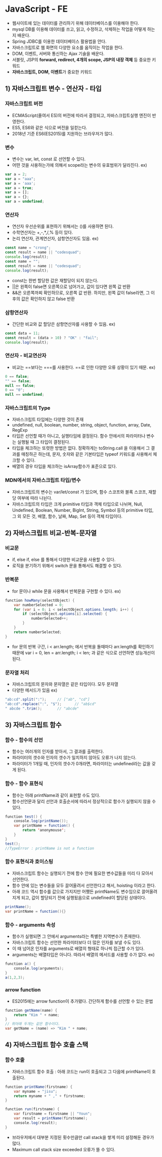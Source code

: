 # JavaScript - FE
- 웹사이트에 있는 데이터를 관리하기 위해 데이터베이스를 이용해야 한다.
- mysql DB를 이용해 데이터를 쓰고, 읽고, 수정하고, 삭제하는 작업을 어떻게 하는지 배운다.
- Spring JDBC를 이용한 데이터베이스 활용법을 안다.
- 자바스크립트로 웹 화면의 다양한 요소를 움직이는 작업을 한다.
- DOM, 이벤트, 서버와 통신하는 Ajax 기술을 배운다.
- 서블릿, JSP의 **forward, redirect, 4개의 scope, JSP의 내장 객체** 등 중요한 키워드
- **자바스크립트, DOM, 이벤트**가 중요한 키워드
## 1) 자바스크립트 변수 - 연산자 - 타입
### 자바스크립트 버전
- ECMAScript(줄여서 ES)의 버전에 따라서 결정되고, 자바스크립트실행 엔진이 반영한다.
- ES5, ES6와 같은 식으로 버전을 일컫는다.
- 2018년 기준 ES6(ES2015)를 지원하는 브라우저가 많다.
### 변수
- 변수는 var, let, const 로 선언할 수 있다.
- 어떤 것을 사용하는가에 의해서 scope라는 변수의 유효범위가 달라진다.
ex)
```javaScript
var a = 2;
var a = "aaa";
var a = 'aaa';
var a = true;
var a = [];
var a = {};
var a = undefined; 
```
### 연산자
- 연산자 우선순위를 표현하기 위해서는 ()를 사용하면 된다.
- 수학연산자는 +,-,*,/,% 등이 있다.
- 논리 연산자, 관계연산자, 삼항연산자도 있음.
ex)
```JavaScript
const name = "crong";
const result = name || "codesquad";
console.log(result);
const name = "";
const result = name || "codesquad";
console.log(result);
```
- const는 한번 할당한 값은 재할당이 되지 않는다.
- ||은 왼쪽이 false면 오른쪽으로 넘어가고, 값이 있다면 왼쪽 값 반환
- &&은 오른쪽까찌 확인하므로, 오른쪽 값 반환. 하지만, 왼쪽 값이 false라면, 그 이후의 값은 확인하지 않고 false 반환
### 삼항연산자
- 간단한 비교와 값 할당은 삼항연산자를 사용할 수 있음.
ex)
```JavaScript
const data = 11;
const result = (data > 10) ? "OK" : "fail";
console.log(result);
```
### 연산자 - 비교연산자
- 비교는 ==보다는 ===를 사용한다. ==로 인한 다양한 오류 상황이 있기 때문.
ex)
```JavaScript
0 == false;
"" == false;
null == false;
0 == "0";
null == undefined; 
```
### 자바스크립트의 Type
- 자바스크립트 타입에는 다양한 것이 존재
- undefined, null, boolean, number, string, object, function, array, Date, RegExp
- 타입은 선언할 때가 아니고, 실행타임에 결정된다. 함수 안에서의 파라미터나 변수는 실행될 때 그 타입이 결정된다.
- 타입을 체크하는 또렷한 방법은 없다. 정확하게는 toString.call 을 이용해서 그 결과를 매칭하곤 하는데, 문자, 숫자와 같은 기본타입은 typeof 키워드를 사용해서 체크할 수 있다.
- 배열의 경우 타입을 체크하는 isArray함수가 표준으로 있다.
### MDN에서의 자바스크립트 타입/변수
- 자바스크립트의 변수는 var/let/const 가 있으며, 함수 스코프와 블록 스코프, 재할당 여부에 따라 나뉜다.
- 자바스크립트의 타입은 크게 primitive 타입과 객체 타입으로 나뉘며, Null, Undefined, Boolean, Number, BigInt, String, Symbol 등의 primitive 타입, 그 외 모든 것, 배열, 함수, 날짜, Map, Set 등이 객체 타입이다.
## 2) 자바스크립트 비교-반복-문자열
### 비교문
- if, else if, else 를 통해서 다양한 비교문을 사용할 수 있다.
- 로직을 분기하기 위해서 switch 문을 통해서도 해결할 수 있다.
### 반복문
- for 문이나 while 문을 사용해서 반복문을 구현할 수 있다.
ex)
```Java
function howMany(selectObject) {
    var numberSelected = 0;
    for (var i = 0; i < selectObject.options.length; i++) {
        if (selectObject.options[i].selected) {
            numberSelected++;
        }
    }
    return numberSelected;
}
```
- for 문의 반복 구간, i < arr.length; 에서 반복을 돌때마다 arr.length를 확인하기 때문에
var i = 0, len = arr.length; i < len; 과 같은 식으로 선언하면 성능개선이 된다.
### 문자열 처리
- 자바스크립트의 문자와 문자열은 같은 타입이다. 모두 문자열
- 다양한 메서드가 있음
ex)
```Java
"ab:cd".split(":");     // ["ab", "cd"]
"ab:cd".replace(":", "$");      // "ab$cd"
" abcde ".trim();       // "abcde"
```
## 3) 자바스크립트 함수
### 함수 - 함수의 선언
- 함수는 여러개의 인자를 받아서, 그 결과를 출력한다.
- 파라미터의 갯수와 인자의 갯수가 일치하지 않아도 오류가 나지 않는다.
- 파라미터가 1개일 때, 인자의 갯수가 0개라면, 파라미터는 undefined라는 값을 갖게 된다.
### 함수 - 함수 표현식
- 함수는 아래 printName과 같이 표현할 수도 있다.
- 함수선언문과 달리 선언과 호출순서에 따라서 정상적으로 함수가 실행되지 않을 수 있다.
```java
function test() {
    console.log(printName());
    var printName = function() {
        return 'anonymouse';
    }
} 
test();
//TypeError : printName is not a function
```
### 함수 표현식과 호이스팅
- 자바스크립트 함수는 실행되기 전에 함수 안에 필요한 변수값들을 미리 다 모아서 선언한다.
- 함수 안에 있는 변수들을 모두 끌어올려서 선언한다고 해서, hoisting 이라고 한다.
- 아래 코드 역시 함수를 값으로 가지지만 어쨌든 printName도 변수임으로 끌어올려지게 되고, 값이 할당되기 전에 실행됬음으로 undefined이 할당된 상태이다.
```java
printName();
var printName = function(){}
```
### 함수 - arguments 속성
- 함수가 실행되면 그 안에서 arguments라는 특별한 지역변수가 존재한다.
- 자바스크립트 함수는 선언한 파라미터보다 더 많은 인자를 보낼 수도 있다.
- 이 때 넘어온 인자를 arguments로 배열의 형태로 하나씩 접근할 수가 있다.
- arguments는 배열타입은 아니다. 따라서 배열의 메서드를 사용할 수가 없다.
ex)
```java
function a() {
    console.log(arguments);
}
a(1,2,3);
```
### arrow function
- ES2015에는 arrow function이 추가됐다. 간단하게 함수를 선언할 수 있는 문법
```java
function getName(name) {
    return "Kim " + name;
} 
// 위아래 두개는 같은 함수이다.
var getName = (name) => "Kim " + name;
```
## 4) 자바스크립트 함수 호출 스택
### 함수 호출
- 자바스크립트 함수 호출 : 아래 코드는 run이 호출되고 그 다음에 printName이 호출된다.
```java
function printName(firstname) {
    var myname = "jisu";
    return myname + " ," + firstname;
} 

function run(firstname) {
    var firstname = firstname || "Youn";
    var result = printName(firstname);
    console.log(result);
}
```
- 브라우저에서 대부분 지정된 횟수만큼만 call stack을 쌓게 미리 설정해둔 경우가 많다.
- Maximum call stack size exceeded 오류가 뜰 수 있다.
